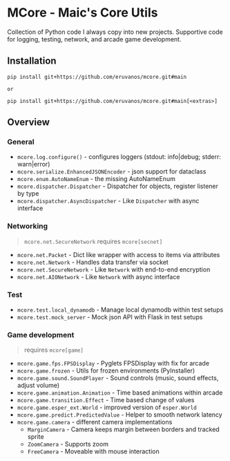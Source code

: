 # MCore - Maic's Core Utils

Collection of Python code I always copy into new projects.
Supportive code for logging, testing, network, and arcade game development.

## Installation

```
pip install git+https://github.com/eruvanos/mcore.git#main

or

pip install git+https://github.com/eruvanos/mcore.git#main[<extras>]
```

## Overview

### General

* `mcore.log.configure()` - configures loggers (stdout: info|debug; stderr: warn|error) 
* `mcore.serialize.EnhancedJSONEncoder` - json support for dataclass 
* `mcore.enum.AutoNameEnum` - the missing AutoNameEnum 
* `mcore.dispatcher.Dispatcher` - Dispatcher for objects, register listener by type  
* `mcore.dispatcher.AsyncDispatcher` - Like `Dispatcher` with async interface  


### Networking

> `mcore.net.SecureNetwork` requires `mcore[secnet]`

* `mcore.net.Packet` - Dict like wrapper with access to items via attributes 
* `mcore.net.Network` - Handles data transfer via socket
* `mcore.net.SecureNetwork` - Like `Network` with end-to-end encryption
* `mcore.net.AIONetwork` - Like `Network` with async interface

### Test

* `mcore.test.local_dynamodb` - Manage local dynamodb within test setups
* `mcore.test.mock_server` - Mock json API with Flask in test setups


### Game development
> requires `mcore[game]`

* `mcore.game.fps.FPSDisplay` - Pyglets FPSDisplay with fix for arcade
* `mcore.game.frozen` - Utils for frozen environments (PyInstaller) 
* `mcore.game.sound.SoundPlayer` - Sound controls (music, sound effects, adjust volume)
* `mcore.game.animation.Animation` - Time based animations within arcade
* `mcore.game.transition.Effect` - Time based change of values
* `mcore.game.esper_ext.World` - improved version of `esper.World`
* `mcore.game.predict.PredictedValue` - Helper to smooth network latency
* `mcore.game.camera` - different camera implementations
    * `MarginCamera` - Camera keeps margin between borders and tracked sprite
    * `ZoomCamera` - Supports zoom
    * `FreeCamera` - Moveable with mouse interaction






